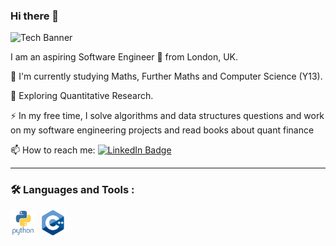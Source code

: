 

### Hi there 👋


![Tech Banner](https://media.giphy.com/media/dWesBcTLavkZuG35MI/giphy.gif)



I am an aspiring Software Engineer :wave: from London, UK.



:telescope: I'm currently studying Maths, Further Maths and Computer Science (Y13).

:seedling: Exploring Quantitative Research.

:zap: In my free time, I solve algorithms and data structures questions and  work on my software engineering projects and read books about quant finance

:mailbox: How to reach me: <a href="https://www.linkedin.com/in/rayaneourari/">
    <img src="https://img.shields.io/badge/LinkedIn-blue?style=for-the-badge&logo=linkedin&logoColor=white" alt="LinkedIn Badge"/>
</a>

---

### :hammer_and_wrench: Languages and Tools :

<div>
  <img src="https://github.com/devicons/devicon/blob/master/icons/python/python-original-wordmark.svg" title="Python" alt="Python" width="40" height="40"/>&nbsp
  <img src="https://github.com/devicons/devicon/blob/master/icons/cplusplus/cplusplus-original.svg" title="C++" alt="C++" width="40" height="40"/>&nbsp;
</div>

</div>

